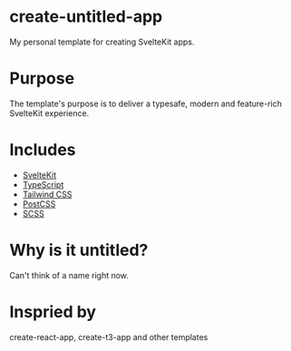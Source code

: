 # create-untitled-app

My personal template for creating SvelteKit apps.

# Purpose

The template's purpose is to deliver a typesafe, modern and feature-rich SvelteKit experience.

# Includes

- [SvelteKit](https://kit.svelte.dev/)
- [TypeScript](https://www.typescriptlang.org/)
- [Tailwind CSS](https://tailwindcss.com/)
- [PostCSS](https://postcss.org/)
- [SCSS](https://sass-lang.com/)

# Why is it untitled?

Can't think of a name right now.

# Inspried by

create-react-app, create-t3-app and other templates
